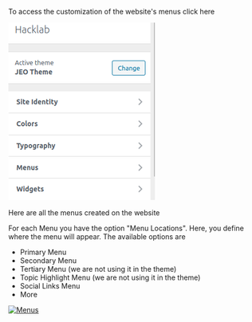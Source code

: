 To access the customization of the website's menus click here

![Menus](img/menus.png)

Here are all the menus created on the website

For each Menu you have the option "Menu Locations". Here, you define where the menu will appear. The available options are
- Primary Menu
- Secondary Menu
- Tertiary Menu 
(we are not using it in the theme)
- Topic Highlight Menu 
(we are not using it in the theme)
- Social Links Menu
- More

[![Menus](https://img.youtube.com/vi/uPzL3knxW40/hqdefault.jpg)](https://youtu.be/uPzL3knxW40)